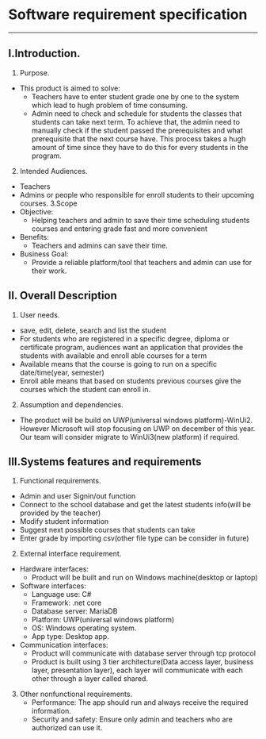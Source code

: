 # Software requirement specification

---
## I.Introduction.
1. Purpose.
- This product is aimed to solve:
  - Teachers have to enter student grade one by one to the system which lead to hugh problem of time  consuming.
  - Admin need to check and schedule for students the classes that students can take next term. To achieve that, the admin need to manually check if the student passed the prerequisites and what prerequisite that the next course have.
  This process takes a hugh amount of time since they have to do this for every students in the program.
2. Intended Audiences.
- Teachers
- Admins or people who responsible for enroll students to their upcoming courses.
3.Scope
- Objective: 
   - Helping teachers and admin to save their time scheduling students courses and entering grade fast and more convenient
- Benefits:
   - Teachers and admins can save their time.
- Business Goal:
   - Provide a reliable platform/tool that teachers and admin can use for their work.
## II. Overall Description
1. User needs. 
- save, edit, delete, search and list the student
- For students who are registered in a specific degree, diploma or certificate program, audiences want an application that provides the students with available and enroll able courses for a term
- Available means that the course is going to run on a specific date/time(year, semester)
- Enroll able means that based on students previous courses give the courses which the student can enroll in.
2. Assumption and dependencies.
- The product will be build on UWP(universal windows platform)-WinUi2. However Microsoft will stop focusing on UWP on december of this year. Our team will consider migrate to WinUi3(new platform) if required.
## III.Systems features and requirements
1. Functional requirements.
- Admin and user Signin/out function
- Connect to the school database and get the latest students info(will be provided by the teacher)
- Modify student information
- Suggest next possible courses that students can take
- Enter grade by importing csv(other file type can be consider in future)
2. External interface requirement.
- Hardware interfaces:
  - Product will be built and run on Windows machine(desktop or laptop)
- Software interfaces: 
  - Language use: C#
  - Framework: .net core
  - Database server: MariaDB
  - Platform: UWP(universal windows platform)
  - OS: Windows operating system.
  - App type: Desktop app.
- Communication interfaces:
  - Product will communicate with database server through tcp protocol
  - Product is built using 3 tier architecture(Data access layer, business layer, presentation layer), each layer will communicate with each other through a layer called shared.
3. Other nonfunctional requirements.
   - Performance: The app should run and always receive the required information.
   - Security and safety: Ensure only admin and teachers who are authorized can use it.
